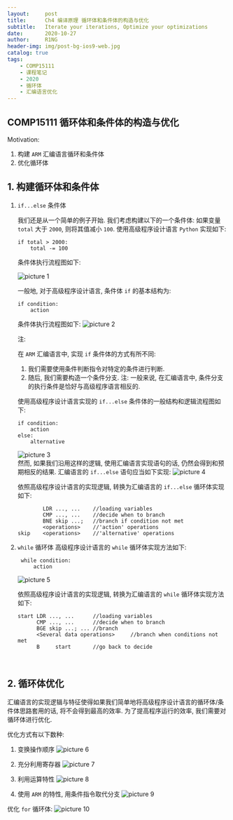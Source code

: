 ```yaml
---
layout:     post
title:      Ch4 编译原理 循环体和条件体的构造与优化
subtitle:   Iterate your iterations, Optimize your optimizations
date:       2020-10-27
author:     R1NG
header-img: img/post-bg-ios9-web.jpg
catalog: true
tags:
    - COMP15111
    - 课程笔记
    - 2020
    - 循环体
    - 汇编语言优化
---
```




## COMP15111 循环体和条件体的构造与优化

Motivation:
1. 构建 `ARM` 汇编语言循环和条件体
2. 优化循环体

## 1. 构建循环体和条件体

1. `if...else` 条件体 

   我们还是从一个简单的例子开始. 我们考虑构建以下的一个条件体: 如果变量 `total` 大于 `2000`, 则将其值减小 `100`.
   使用高级程序设计语言 `Python` 实现如下:
    ```
    if total > 2000:
        total -= 100
    ```
    条件体执行流程图如下: 

    ![picture 1](../../images/a0eb935e036951ead7755885692d2dcf5510b31b76c73de457e5771552a23cb3.png)  


    一般地, 对于高级程序设计语言, 条件体 `if` 的基本结构为:
    ```
    if condition: 
        action
    ```
    条件体执行流程图如下:
    ![picture 2](../../images/b9fe688135b3b35f0dab8ae12c94de34fb27a86a3f0ced05694e1afe30c54f9f.png)  

    
    注:

    在 `ARM` 汇编语言中, 实现 `if` 条件体的方式有所不同:
    1. 我们需要使用条件判断指令对特定的条件进行判断. 
    2. 随后, 我们需要构造一个条件分支. 注: 一般来说, 在汇编语言中, 条件分支的执行条件是恰好与高级程序语言相反的. 

    使用高级程序设计语言实现的 `if...else` 条件体的一般结构和逻辑流程图如下:
    ```
    if condition:
        action
    else:
        alternative
    ```
    ![picture 3](../../images/4cdabde6e6d3d1b93541b00b497709a3f8c754f2f317c739dc5a83cf9a279fa1.png)  
    然而, 如果我们沿用这样的逻辑, 使用汇编语言实现语句的话, 仍然会得到和预期相反的结果. 汇编语言的 `if...else` 语句应当如下实现:
    ![picture 4](../../images/23f3ea2c940e77ee12107ebfa533c02d08d52b3a8634b635fbccf383a3688c50.png)  

    依照高级程序设计语言的实现逻辑, 转换为汇编语言的 `if...else` 循环体实现如下:
    ```
            LDR ..., ...    //loading variables
            CMP ..., ...    //decide when to branch
            BNE skip ...;   //branch if condition not met
            <operations>    //'action' operations
    skip    <operations>    //'alternative' operations
    ```

2. `while` 循环体
   高级程序设计语言的 `while` 循环体实现方法如下:
   ```
    while condition:
        action
   ```
   ![picture 5](../../images/cf3238ce03857d2692ca016d8fd6ed47eb67286ae4ae3d6012b522dd9b44bcb4.png)  

    依照高级程序设计语言的实现逻辑, 转换为汇编语言的 `while` 循环体实现方法如下:
    ```
    start LDR ..., ...      //loading variables
          CMP ..., ...      //decide when to branch
          BGE skip ...; ... //branch
          <Several data operations>     //branch when conditions not met
          B     start       //go back to decide
    ```
<br>

## 2. 循环体优化
汇编语言的实现逻辑与特征使得如果我们简单地将高级程序设计语言的循环体/条件体思路套用的话, 将不会得到最高的效率. 为了提高程序运行的效率, 我们需要对循环体进行优化. 

优化方式有以下数种:
1. 变换操作顺序
   ![picture 6](../../images/946f3822127b6d42c252945e9cc453c4431c15c3d0521a81892f230daba29283.png)  

2. 充分利用寄存器
   ![picture 7](../../images/a6ddb1ddb5d77e15d788e8874cd5e0bb4fcb526fcc9c8cfeba2637a2675fac5f.png)  

3. 利用运算特性
   ![picture 8](../../images/3834cf50724e8d04431b53d14ce6c2667cb34d5e3daabde8505072a41f23cb19.png)  

4. 使用 `ARM` 的特性, 用条件指令取代分支
   ![picture 9](../../images/4aa0125fbd3f5ebea490a4b5a31592442dc09202ee7466b7ec346024d6710281.png)  

优化 `for` 循环体:
![picture 10](../../images/d6259b74000bfeccaab522317670a6a90c379c4e710d5e06c883d19f5ddec6e8.png)  
